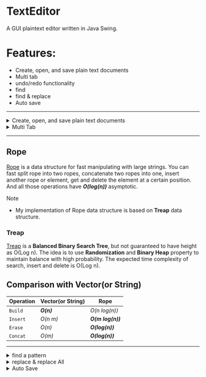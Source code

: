 # TextEditor
A GUI plaintext editor written in Java Swing.
# Features:
- Create, open, and save plain text documents
- Multi tab 
- undo/redo functionality
- find
- find & replace
- Auto save
***

<details>
<summary> Create, open, and save plain text documents </summary>
- Files can be saved using the **"Open"** menu item and select the desired file using the file chooser dialog. The content of the file will then be loaded into a text area where the user can view and edit the text.

![ScreenShot](ScreenShots/openfile.gif)
-  Files can be saved using the **"Save"** menu item. A **file chooser dialog** will appear where the user can specify the name and location to save the file. If the file already exists, it will be **overwritten**.
![ScreenShot](ScreenShots/savefile.gif)

</details>

<details>
<summary>Multi Tab</summary>
 
 ![ScreenShot](ScreenShots/multitab.gif)
# undo/redo functionality
- Designed Undo/redo functionality using **command pattern** design pattern.
![Architecture](ScreenShots/command_pattern.png)
- Implemented Undo/redo functionality using **Stack** and **Rope** data structure.
![ScreenShot](ScreenShots/undo.gif)
</details>

---

## Rope
[Rope](https://en.wikipedia.org/wiki/Rope_(data_structure)#:~:text=A%20rope%20is%20a%20type,leaves%20in%20its%20left%20subtree.) is a data structure for fast manipulating with large strings. You can fast split rope into two ropes, concatenate two ropes into one, insert another rope or element, get and delete the element at a certain position. And all those operations have ***O(log(n))*** asymptotic.  
> [!NOTE]
> - My implementation of Rope data structure is based on **Treap** data structure.
### Treap 
[Treap](https://en.wikipedia.org/wiki/Treap) is a **Balanced Binary Search Tree**, but not guaranteed to have height as O(Log n). The idea is to use **Randomization** and **Binary Heap** property to maintain balance with high probability. The expected time complexity of search, insert and delete is O(Log n).
## Comparison with Vector(or String)
| Operation | Vector(or String) | Rope |
| ---- | ---- | ---- |
| `Build` | ***O(n)*** | *O(n log(n))* |
| `Insert` | *O(n m)* | ***O(m log(n))*** |
| `Erase` | *O(n)* | ***O(log(n))*** |
| `Concat` | *O(m)* | ***O(log(n))*** |

***

<details>
<summary> find a pattern</summary> 
 Used  **KMP string pattern search algorithm** for fast finding a pattern in just *O(n + m)*.

 | Operation | Brute force | KMP |
| ---- | ---- | ---- |
| `search` | ***O(n * m)*** | *O(n+m)* |

![ScreenShot](ScreenShots/find.gif)
</details>

<details>
<summary> replace & replace All </summary>

![ScreenShot](ScreenShots/replace.gif)
</details>

<details>
<summary>Auto Save</summary>
Through keep tracing the changes of the files.

![ScreenShot](ScreenShots/autoSave.gif)
</details>
